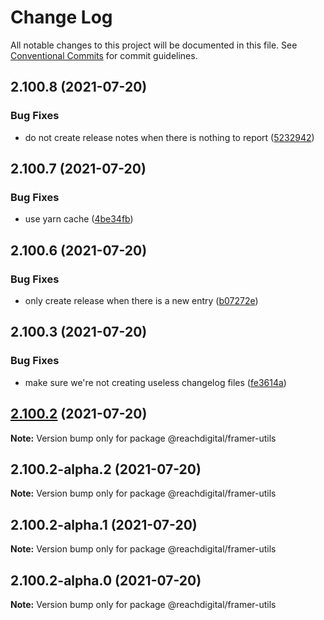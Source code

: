 # Change Log

All notable changes to this project will be documented in this file.
See [Conventional Commits](https://conventionalcommits.org) for commit guidelines.

## 2.100.8 (2021-07-20)


### Bug Fixes

* do not create release notes when there is nothing to report ([5232942](https://github.com/ho-nl/m2-pwa/commit/523294290408f822f40f1f3fec19bbcf825f6526))





## 2.100.7 (2021-07-20)


### Bug Fixes

* use yarn cache ([4be34fb](https://github.com/ho-nl/m2-pwa/commit/4be34fbb56cf528ba346de0cbe2c32d102b9960b))





## 2.100.6 (2021-07-20)


### Bug Fixes

* only create release when there is a new entry ([b07272e](https://github.com/ho-nl/m2-pwa/commit/b07272e4e74ee0bec3677e35ce3ee7e02231971a))





## 2.100.3 (2021-07-20)


### Bug Fixes

* make sure we're not creating useless changelog files ([fe3614a](https://github.com/ho-nl/m2-pwa/commit/fe3614a8480c7f1c68d673da2bb84805112a6643))





## [2.100.2](https://github.com/ho-nl/m2-pwa/compare/@reachdigital/framer-utils@2.100.2-alpha.2...@reachdigital/framer-utils@2.100.2) (2021-07-20)

**Note:** Version bump only for package @reachdigital/framer-utils





## 2.100.2-alpha.2 (2021-07-20)

**Note:** Version bump only for package @reachdigital/framer-utils





## 2.100.2-alpha.1 (2021-07-20)

**Note:** Version bump only for package @reachdigital/framer-utils





## 2.100.2-alpha.0 (2021-07-20)

**Note:** Version bump only for package @reachdigital/framer-utils
